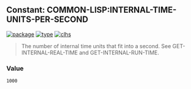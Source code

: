 ## Constant: COMMON-LISP:INTERNAL-TIME-UNITS-PER-SECOND
[![package](https://img.shields.io/badge/Package-COMMON--LISP-5f9ea0.svg?style=social&colorA=999999)](../) [![type](https://img.shields.io/badge/Type-Constant-5f9ea0.svg?style=social&colorA=999999)](../#constant) [![clhs](https://img.shields.io/badge/CLHS-INTERNAL--TIME--UNITS--PER--SECOND-5f9ea0.svg?style=social&colorA=999999)](http://www.lispworks.com/documentation/HyperSpec/Body/v_intern.htm) 

> The number of internal time units that fit into a second. See
> GET-INTERNAL-REAL-TIME and GET-INTERNAL-RUN-TIME.

### Value
```
1000
```
